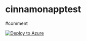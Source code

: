 # cinnamonapptest 
#comment

[![Deploy to Azure](http://azuredeploy.net/deploybutton.png)](https://azuredeploy.net/)
